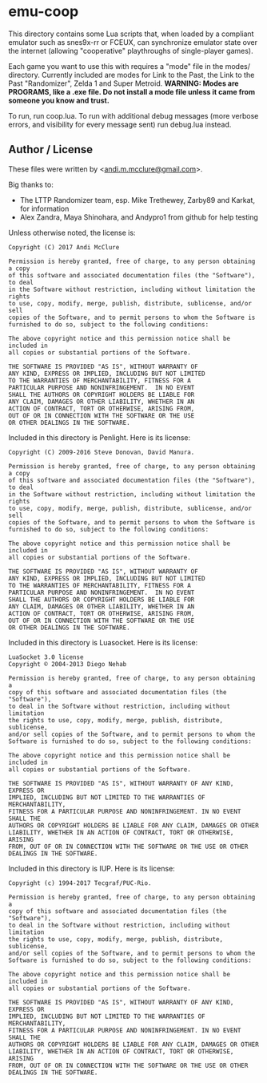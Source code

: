 # emu-coop

This directory contains some Lua scripts that, when loaded by a compliant emulator such as snes9x-rr or FCEUX, can synchronize emulator state over the internet (allowing "cooperative" playthroughs of single-player games).

Each game you want to use this with requires a "mode" file in the modes/ directory. Currently included are modes for Link to the Past, the Link to the Past "Randomizer", Zelda 1 and Super Metroid. **WARNING: Modes are PROGRAMS, like a .exe file. Do not install a mode file unless it came from someone you know and trust.** 

To run, run coop.lua. To run with additional debug messages (more verbose errors, and visibility for every message sent) run debug.lua instead.

## Author / License

These files were written by <<andi.m.mcclure@gmail.com>>.

Big thanks to:
* The LTTP Randomizer team, esp. Mike Trethewey, Zarby89 and Karkat, for information
* Alex Zandra, Maya Shinohara, and Andypro1 from github for help testing

Unless otherwise noted, the license is:

	Copyright (C) 2017 Andi McClure

	Permission is hereby granted, free of charge, to any person obtaining a copy
	of this software and associated documentation files (the "Software"), to deal
	in the Software without restriction, including without limitation the rights
	to use, copy, modify, merge, publish, distribute, sublicense, and/or sell
	copies of the Software, and to permit persons to whom the Software is
	furnished to do so, subject to the following conditions:

	The above copyright notice and this permission notice shall be included in
	all copies or substantial portions of the Software.

	THE SOFTWARE IS PROVIDED "AS IS", WITHOUT WARRANTY OF
	ANY KIND, EXPRESS OR IMPLIED, INCLUDING BUT NOT LIMITED
	TO THE WARRANTIES OF MERCHANTABILITY, FITNESS FOR A
	PARTICULAR PURPOSE AND NONINFRINGEMENT.  IN NO EVENT
	SHALL THE AUTHORS OR COPYRIGHT HOLDERS BE LIABLE FOR
	ANY CLAIM, DAMAGES OR OTHER LIABILITY, WHETHER IN AN
	ACTION OF CONTRACT, TORT OR OTHERWISE, ARISING FROM,
	OUT OF OR IN CONNECTION WITH THE SOFTWARE OR THE USE
	OR OTHER DEALINGS IN THE SOFTWARE.

Included in this directory is Penlight. Here is its license:

	Copyright (C) 2009-2016 Steve Donovan, David Manura.

	Permission is hereby granted, free of charge, to any person obtaining a copy
	of this software and associated documentation files (the "Software"), to deal
	in the Software without restriction, including without limitation the rights
	to use, copy, modify, merge, publish, distribute, sublicense, and/or sell
	copies of the Software, and to permit persons to whom the Software is
	furnished to do so, subject to the following conditions:

	The above copyright notice and this permission notice shall be included in
	all copies or substantial portions of the Software.

	THE SOFTWARE IS PROVIDED "AS IS", WITHOUT WARRANTY OF
	ANY KIND, EXPRESS OR IMPLIED, INCLUDING BUT NOT LIMITED
	TO THE WARRANTIES OF MERCHANTABILITY, FITNESS FOR A
	PARTICULAR PURPOSE AND NONINFRINGEMENT.  IN NO EVENT
	SHALL THE AUTHORS OR COPYRIGHT HOLDERS BE LIABLE FOR
	ANY CLAIM, DAMAGES OR OTHER LIABILITY, WHETHER IN AN
	ACTION OF CONTRACT, TORT OR OTHERWISE, ARISING FROM,
	OUT OF OR IN CONNECTION WITH THE SOFTWARE OR THE USE
	OR OTHER DEALINGS IN THE SOFTWARE.

Included in this directory is Luasocket. Here is its license:

	LuaSocket 3.0 license
	Copyright © 2004-2013 Diego Nehab

	Permission is hereby granted, free of charge, to any person obtaining a
	copy of this software and associated documentation files (the "Software"),
	to deal in the Software without restriction, including without limitation
	the rights to use, copy, modify, merge, publish, distribute, sublicense,
	and/or sell copies of the Software, and to permit persons to whom the
	Software is furnished to do so, subject to the following conditions:

	The above copyright notice and this permission notice shall be included in
	all copies or substantial portions of the Software.

	THE SOFTWARE IS PROVIDED "AS IS", WITHOUT WARRANTY OF ANY KIND, EXPRESS OR
	IMPLIED, INCLUDING BUT NOT LIMITED TO THE WARRANTIES OF MERCHANTABILITY,
	FITNESS FOR A PARTICULAR PURPOSE AND NONINFRINGEMENT. IN NO EVENT SHALL THE
	AUTHORS OR COPYRIGHT HOLDERS BE LIABLE FOR ANY CLAIM, DAMAGES OR OTHER
	LIABILITY, WHETHER IN AN ACTION OF CONTRACT, TORT OR OTHERWISE, ARISING
	FROM, OUT OF OR IN CONNECTION WITH THE SOFTWARE OR THE USE OR OTHER
	DEALINGS IN THE SOFTWARE.

Included in this directory is IUP. Here is its license:

	Copyright (c) 1994-2017 Tecgraf/PUC-Rio.

	Permission is hereby granted, free of charge, to any person obtaining a
	copy of this software and associated documentation files (the "Software"),
	to deal in the Software without restriction, including without limitation
	the rights to use, copy, modify, merge, publish, distribute, sublicense,
	and/or sell copies of the Software, and to permit persons to whom the
	Software is furnished to do so, subject to the following conditions:

	The above copyright notice and this permission notice shall be included in
	all copies or substantial portions of the Software.

	THE SOFTWARE IS PROVIDED "AS IS", WITHOUT WARRANTY OF ANY KIND, EXPRESS OR
	IMPLIED, INCLUDING BUT NOT LIMITED TO THE WARRANTIES OF MERCHANTABILITY,
	FITNESS FOR A PARTICULAR PURPOSE AND NONINFRINGEMENT. IN NO EVENT SHALL THE
	AUTHORS OR COPYRIGHT HOLDERS BE LIABLE FOR ANY CLAIM, DAMAGES OR OTHER
	LIABILITY, WHETHER IN AN ACTION OF CONTRACT, TORT OR OTHERWISE, ARISING
	FROM, OUT OF OR IN CONNECTION WITH THE SOFTWARE OR THE USE OR OTHER
	DEALINGS IN THE SOFTWARE.
